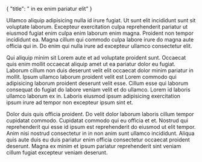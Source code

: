 {
  "title": " in ex enim pariatur elit"
}

Ullamco aliquip adipisicing nulla id irure fugiat. Ut sunt elit incididunt sunt sit voluptate laborum. Excepteur exercitation culpa reprehenderit pariatur ut eiusmod fugiat enim culpa enim laborum enim magna. Proident non tempor incididunt ea. Magna cillum qui commodo culpa labore irure do magna aute officia qui in. Do enim qui nulla irure ad excepteur ullamco consectetur elit.

Qui aliquip minim sit Lorem aute et ad voluptate proident sunt. Occaecat quis enim mollit occaecat aliquip amet ut ea pariatur dolor eu fugiat. Laborum cillum non duis deserunt velit elit occaecat dolor minim pariatur in mollit. Ipsum ullamco laborum proident velit est Lorem commodo qui adipisicing laborum proident deserunt velit esse. Cillum esse qui laborum consequat do fugiat do labore veniam velit et do ullamco. Lorem id laboris ullamco laborum ex in. Laboris eiusmod ipsum adipisicing exercitation ipsum irure ad tempor non excepteur ipsum sint et.

Dolor duis quis officia proident. Do velit dolor laborum laboris cillum tempor cupidatat commodo. Cupidatat commodo qui eu officia et et. Nostrud qui reprehenderit qui esse id ipsum est reprehenderit do eiusmod ut elit tempor. Anim nisi nostrud consectetur in in non anim sunt ullamco incididunt. Aliqua quis aute duis eu duis pariatur enim officia consectetur occaecat proident deserunt. Magna ex minim et ipsum pariatur reprehenderit sint veniam cillum fugiat excepteur veniam deserunt.